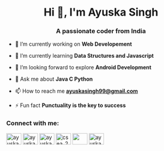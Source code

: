 <h1 align="center">Hi 👋, I'm Ayuska Singh</h1>
<h3 align="center">A passionate coder from India</h3>

- 🔭 I’m currently working on **Web Developement**

- 🌱 I’m currently learning **Data Structures and Javascript**

- 🤝 I’m looking forward to explore **Android Development**

- 💬 Ask me about **Java C Python**

- 📫 How to reach me **ayuskasingh99@gmail.com**

- ⚡ Fun fact **Punctuality is the key to success**

<h3 align="left">Connect with me:</h3>
<p align="left">
<a href="https://linkedin.com/in/ayuska singh" target="blank"><img align="center" src="https://cdn-icons-png.flaticon.com/128/3536/3536505.png" alt="ayuska singh" height="30" width="40" /></a>
<a href="https://instagram.com/ayuska.75007" target="blank"><img align="center" src="https://cdn-icons-png.flaticon.com/128/2111/2111463.png" alt="ayuska.75007" height="30" width="40" /></a>
<a href="https://www.codechef.com/users/ayuskasingh99" target="blank"><img align="center" src="https://img.icons8.com/?size=48&id=LnZMjt9rZC3d&format=png" alt="ayuskasingh99" height="30" width="40" /></a>
<a href="https://www.hackerrank.com/csea_21b0101039" target="blank"><img align="center" src="https://img.icons8.com/?size=32&id=OUPsEPLKIebZ&format=png" alt="csea_21b0101039" height="30" width="40" /></a>
<a href="https://www.leetcode.com/csea_21b0101039" target="blank"><img align="center" src="https://img.icons8.com/?size=80&id=wDGo581Ea5Nf&format=png" height="30" width="40" /></a>
<a href="https://auth.geeksforgeeks.org/user/ayuskaswfy1" target="blank"><img align="center" src="https://img.icons8.com/?size=48&id=AbQBhN9v62Ob&format=png" alt="ayuskaswfy1" height="30" width="40" /></a>
</p>
<!-- <h3 align="left">Languages and Tools:</h3>
<p align="left"> <a href="https://developer.android.com" target="_blank" rel="noreferrer"> <img src="https://img.icons8.com/?size=48&id=17836&format=png" alt="python" width="40" height="40"/> </a> </p>
<p align="right">
  <img align="center" src="[(https://github.com/Ayuska-Singh/Ayuska-Singh/blob/main/gif.gif)](https://camo.githubusercontent.com/4aa77ea32aa4d7be626e833b160f3d8923c133cd32c34fefbdc43c8abfcff710/68747470733a2f2f63646e2e6472696262626c652e636f6d2f75736572732f323730343431342f73637265656e73686f74732f373436363930332f6d656469612f62303861623537363331366264343538326665663138396634373163643965352e676966)https://camo.githubusercontent.com/4aa77ea32aa4d7be626e833b160f3d8923c133cd32c34fefbdc43c8abfcff710/68747470733a2f2f63646e2e6472696262626c652e636f6d2f75736572732f323730343431342f73637265656e73686f74732f373436363930332f6d656469612f62303861623537363331366264343538326665663138396634373163643965352e676966" />
  </p>
 -->

